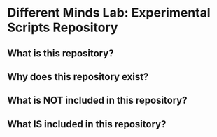 # Different Minds Lab: Experimental Scripts Repository

## What is this repository?

## Why does this repository exist?

## What is NOT included in this repository?

## What IS included in this repository?

